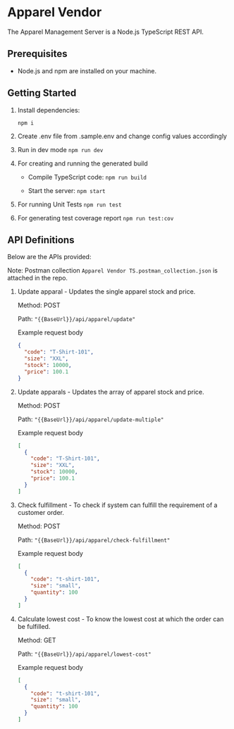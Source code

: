 # Apparel Vendor

The Apparel Management Server is a Node.js TypeScript REST API.

## Prerequisites

- Node.js and npm are installed on your machine.

## Getting Started

1. Install dependencies:

   `npm i`

2. Create .env file from .sample.env and change config values accordingly

3. Run in dev mode
   `npm run dev`

4. For creating and running the generated build

   - Compile TypeScript code:
     `npm run build`

   - Start the server:
     `npm start`

5. For running Unit Tests
   `npm run test`

6. For generating test coverage report
   `npm run test:cov`

## API Definitions

Below are the APIs provided:

Note: Postman collection `Apparel Vendor TS.postman_collection.json` is attached in the repo.

1. Update apparal - Updates the single apparel stock and price.

   Method: POST

   Path: `"{{BaseUrl}}/api/apparel/update"`

   Example request body

   ```json
   {
     "code": "T-Shirt-101",
     "size": "XXL",
     "stock": 10000,
     "price": 100.1
   }
   ```

2. Update apparals - Updates the array of apparel stock and price.

   Method: POST

   Path: `"{{BaseUrl}}/api/apparel/update-multiple"`

   Example request body

   ```json
   [
     {
       "code": "T-Shirt-101",
       "size": "XXL",
       "stock": 10000,
       "price": 100.1
     }
   ]
   ```

3. Check fulfillment - To check if system can fulfill the requirement of a customer order.

   Method: POST

   Path: `"{{BaseUrl}}/api/apparel/check-fulfillment"`

   Example request body

   ```json
   [
     {
       "code": "t-shirt-101",
       "size": "small",
       "quantity": 100
     }
   ]
   ```

4. Calculate lowest cost - To know the lowest cost at which  the order can be fulfilled.

   Method: GET

   Path: `"{{BaseUrl}}/api/apparel/lowest-cost"`

   Example request body

   ```json
   [
     {
       "code": "t-shirt-101",
       "size": "small",
       "quantity": 100
     }
   ]
   ```
